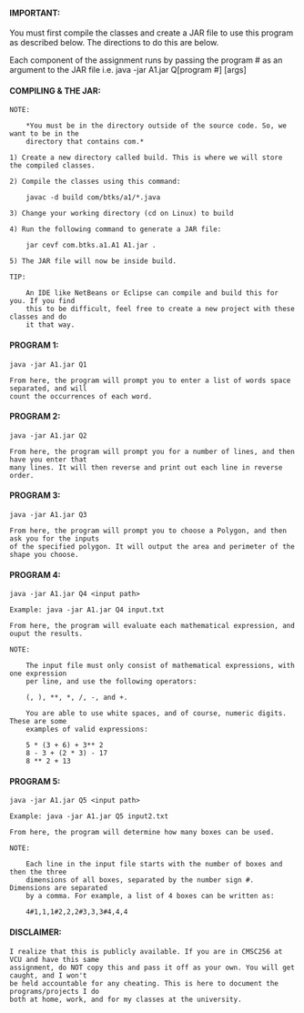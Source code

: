 <h4>IMPORTANT:</h4>
	
You must first compile the classes and create a JAR file to use this program as described
below. The directions to do this are below.

Each component of the assignment runs by passing the program # as an argument to the JAR
file i.e. java -jar A1.jar Q[program #] [args]

<h4>COMPILING & THE JAR:</h4>

	NOTE:

		*You must be in the directory outside of the source code. So, we want to be in the
		directory that contains com.*

	1) Create a new directory called build. This is where we will store the compiled classes.

	2) Compile the classes using this command:

		javac -d build com/btks/a1/*.java

	3) Change your working directory (cd on Linux) to build

	4) Run the following command to generate a JAR file:

		jar cevf com.btks.a1.A1 A1.jar .

	5) The JAR file will now be inside build.

	TIP:

		An IDE like NetBeans or Eclipse can compile and build this for you. If you find
		this to be difficult, feel free to create a new project with these classes and do
		it that way.

<h4>PROGRAM 1:</h4>

	java -jar A1.jar Q1

	From here, the program will prompt you to enter a list of words space separated, and will
	count the occurrences of each word.

<h4>PROGRAM 2:</h4>

	java -jar A1.jar Q2

	From here, the program will prompt you for a number of lines, and then have you enter that
	many lines. It will then reverse and print out each line in reverse order.

<h4>PROGRAM 3:</h4>

	java -jar A1.jar Q3

	From here, the program will prompt you to choose a Polygon, and then ask you for the inputs
	of the specified polygon. It will output the area and perimeter of the shape you choose.

<h4>PROGRAM 4:</h4>

	java -jar A1.jar Q4 <input path>

	Example: java -jar A1.jar Q4 input.txt

	From here, the program will evaluate each mathematical expression, and ouput the results.

	NOTE:

		The input file must only consist of mathematical expressions, with one expression
		per line, and use the following operators:

		(, ), **, *, /, -, and +.

		You are able to use white spaces, and of course, numeric digits. These are some
		examples of valid expressions:

		5 * (3 + 6) + 3** 2
		8 - 3 + (2 * 3) - 17
		8 ** 2 + 13

<h4>PROGRAM 5:</h4>

	java -jar A1.jar Q5 <input path>

	Example: java -jar A1.jar Q5 input2.txt

	From here, the program will determine how many boxes can be used.

	NOTE:

		Each line in the input file starts with the number of boxes and then the three
		dimensions of all boxes, separated by the number sign #. Dimensions are separated
		by a comma. For example, a list of 4 boxes can be written as:

		4#1,1,1#2,2,2#3,3,3#4,4,4

<h4>DISCLAIMER:</h4>

	I realize that this is publicly available. If you are in CMSC256 at VCU and have this same
	assignment, do NOT copy this and pass it off as your own. You will get caught, and I won't
	be held accountable for any cheating. This is here to document the programs/projects I do
	both at home, work, and for my classes at the university.
